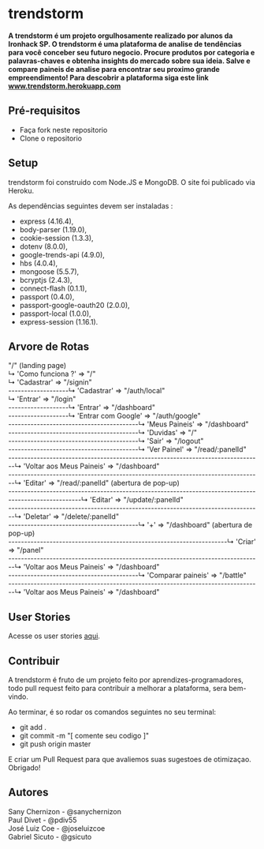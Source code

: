 # trendstorm

**A trendstorm é um projeto orgulhosamente realizado por alunos da Ironhack SP. O trendstorm é uma plataforma de analise de tendências para você conceber seu futuro negocio. Procure produtos por categoria e palavras-chaves e obtenha insights do mercado sobre sua ideia. Salve e compare paineis de analise para encontrar seu proximo grande empreendimento! Para descobrir a plataforma siga este link www.trendstorm.herokuapp.com**


## Pré-requisitos
- Faça fork neste repositorio
- Clone o repositorio


## Setup
trendstorm foi construido com Node.JS e MongoDB.
O site foi publicado via Heroku.

As dependências seguintes devem ser instaladas :
- express (4.16.4),
- body-parser (1.19.0),
- cookie-session (1.3.3),
- dotenv (8.0.0),
- google-trends-api (4.9.0),
- hbs (4.0.4),
- mongoose (5.5.7),
- bcryptjs (2.4.3),
- connect-flash (0.1.1),
- passport (0.4.0),
- passport-google-oauth20 (2.0.0),
- passport-local (1.0.0),
- express-session (1.16.1).


## Arvore de Rotas
"/"  (landing page) <br>
 ↳ 'Como funciona ?' => "/"    <br>
 ↳ 'Cadastrar' => "/signin"   <br>
 -------------------↳ 'Cadastrar' => "/auth/local" <br>
 ↳ 'Entrar' => "/login"  <br>
-------------------↳ 'Entrar' => "/dashboard" <br>
-------------------↳ 'Entrar com Google' => "/auth/google" <br>
-----------------------------------------↳ 'Meus Paineis' => "/dashboard"  <br>
-----------------------------------------↳ 'Duvidas' => "/"  <br>
-----------------------------------------↳ 'Sair' => "/logout" <br>
-----------------------------------------↳ 'Ver Painel' => "/read/:panelId" <br>
--------------------------------------------------------------------------------↳ 'Voltar aos Meus Paineis' => "/dashboard"  <br>
--------------------------------------------------------------------------------↳ 'Editar' => "/read/:panelId"     (abertura de pop-up)<br>
-----------------------------------------------------------------------------------------------------↳ 'Editar' => "/update/:panelId"  <br>
--------------------------------------------------------------------------------↳ 'Deletar' => "/delete/:panelId" <br>
-----------------------------------------↳ '+' => "/dashboard"      (abertura de pop-up)<br>
---------------------------------------------------------------------↳ 'Criar' => "/panel"  <br>
--------------------------------------------------------------------------------↳ 'Voltar aos Meus Paineis' => "/dashboard"  <br>
-----------------------------------------↳ 'Comparar paineis' => "/battle"  <br>
--------------------------------------------------------------------------------↳ 'Voltar aos Meus Paineis' => "/dashboard"  <br>


## User Stories

Acesse os user stories <a href = "https://slides.com/pdiv55/user-stories/fullscreen"> aqui</a>. <br>


## Contribuir
A trendstorm é fruto de um projeto feito por aprendizes-programadores, todo pull request feito para contribuir a melhorar a plataforma, sera bem-vindo.

Ao terminar, é so rodar os comandos seguintes no seu terminal:
- git add .
- git commit -m "[ comente seu codigo ]"
- git push origin master

E criar um Pull Request para que avaliemos suas sugestoes de otimizaçao.
Obrigado!

## Autores
Sany Chernizon - @sanychernizon <br>
Paul Divet - @pdiv55 <br>
José Luiz Coe - @joseluizcoe <br>
Gabriel Sicuto - @gsicuto